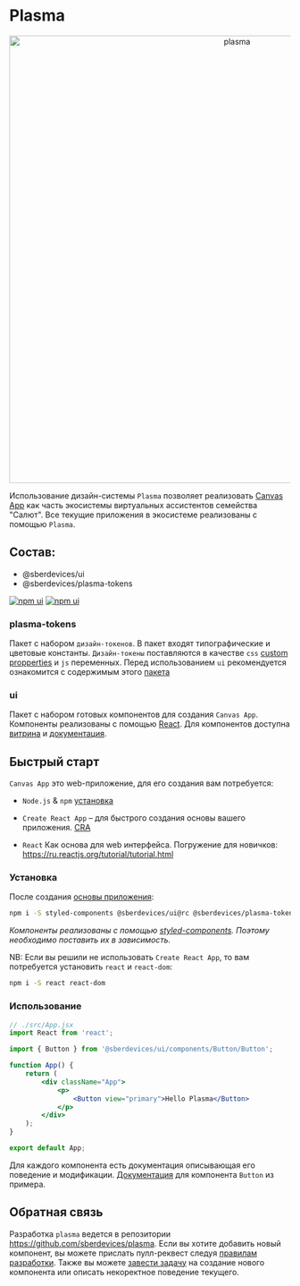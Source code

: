 # Plasma

<p align="center">
  <img width="800" src="https://user-images.githubusercontent.com/1813468/98610527-d37ba500-2300-11eb-87c3-80cc1c08ecb4.png" alt="plasma" />
</p>

Использование дизайн-системы `Plasma` позволяет реализовать [Canvas App](https://developer.sberdevices.ru/docs/ru/methodology/research/canvasapp) как часть экосистемы виртуальных ассистентов семейства "Салют". Все текущие приложения в экосистеме реализованы с помощью `Plasma`.

## Состав:

- @sberdevices/ui
- @sberdevices/plasma-tokens

 [![npm ui](https://img.shields.io/npm/v/@sberdevices/ui/rc?label=%40sberdevices%2Fui%40rc&style=for-the-badge)](https://www.npmjs.com/package/@sberdevices/ui) 
 [![npm ui](https://img.shields.io/npm/v/@sberdevices/plasma-tokens/rc?label=%40sberdevices%2Fplasma-tokens%40rc&style=for-the-badge)](https://www.npmjs.com/package/@sberdevices/plasma-tokens)

### plasma-tokens

Пакет с набором `дизайн-токенов`. В пакет входят типографические и цветовые константы. `Дизайн-токены` поставляются в качестве `css` [custom propperties](https://developer.mozilla.org/en-US/docs/Web/CSS/--*) и `js` переменных. Перед использованием `ui` рекомендуется ознакомится с содержимым этого [пакета](./packages/plasma-tokens/README.md)

### ui

Пакет с набором готовых компонентов для создания `Canvas App`. Компоненты реализованы с помощью [React](https://reactjs.org/). Для компонентов доступна [витрина](https://rc--5f96ec813d800900227e3b93.chromatic.com) и [документация](https://plasma-docs.netlify.app).

## Быстрый старт

`Canvas App` это web-приложение, для его создания вам потребуется:

-   `Node.js` & `npm` [установка](https://nodejs.org/ru/)

-   `Create React App` – для быстрого создания основы вашего приложения. [CRA](https://create-react-app.dev/docs/getting-started#quick-start)

-   `React` Как основа для web интерфейса. Погружение для новичков: https://ru.reactjs.org/tutorial/tutorial.html

### Установка

После создания [основы приложения](https://create-react-app.dev/docs/getting-started#quick-start):

```sh
npm i -S styled-components @sberdevices/ui@rc @sberdevices/plasma-tokens@rc
```

_Компоненты реализованы с помощью [styled-components](http://styled-components.com/). Поэтому необходимо поставить их в зависимость._

NB: Если вы решили не использовать `Create React App`, то вам потребуется установить `react` и `react-dom`:

```sh
npm i -S react react-dom
```

### Использование

```jsx
// ./src/App.jsx
import React from 'react';

import { Button } from '@sberdevices/ui/components/Button/Button';

function App() {
    return (
        <div className="App">
            <p>
                <Button view="primary">Hello Plasma</Button>
            </p>
        </div>
    );
}

export default App;
```

Для каждого компонента есть документация описывающая его поведение и модификации. [Документация](https://plasma-docs.netlify.app/components/Button) для компонента `Button` из примера.

## Обратная связь

Разработка `plasma` ведется в репозитории https://github.com/sberdevices/plasma.
Если вы хотите добавить новый компонент, вы можете прислать пулл-реквест следуя [правилам разработки](./CONTRIBUTING.md). Также вы можете [завести задачу](https://github.com/sberdevices/plasma/issues/new) на создание нового компонента или описать некоректное поведение текущего.
